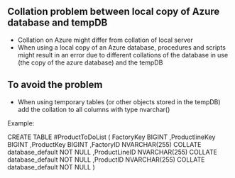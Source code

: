 ## Collation problem between local copy of Azure database and tempDB

- Collation on Azure might differ from collation of local server
- When using a local copy of an Azure database, procedures and scripts might result in an error due to different collations of the database in use (the copy of the azure database) and the tempDB 

## To avoid the problem

- When using temporary tables (or other objects stored in the tempDB) add the collation to all columns with type nvarchar()

Example:

CREATE TABLE #ProductToDoList
		(
		 FactoryKey		BIGINT
		,ProductlineKey BIGINT
		,ProductKey		BIGINT
		,FactoryID		NVARCHAR(255) COLLATE database_default	NOT NULL
		,ProductLineID	NVARCHAR(255) COLLATE database_default	NOT NULL
		,ProductID		NVARCHAR(255) COLLATE database_default	NOT NULL
		)


